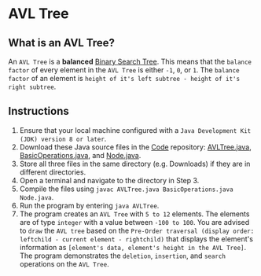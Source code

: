 # AVL Tree

## What is an AVL Tree?
An `AVL Tree` is a **balanced** [Binary Search Tree](https://github.com/shumarb/learning/tree/main/data-structures/tree/binary-search-tree).
This means that the `balance factor` of every element in the `AVL Tree` is either `-1`, `0`, or `1`. The `balance factor` of an element is `height of it's left subtree - height of it's right subtree`.

## Instructions
1. Ensure that your local machine configured with a `Java Development Kit (JDK) version 8 or later`.
2. Download these Java source files in the [Code](https://github.com/shumarb/code/tree/main) repository: [AVLTree.java](https://github.com/shumarb/code/tree/main/data-structures/AVLTree.java), [BasicOperations.java](https://github.com/shumarb/code/tree/main/support/BasicOperations.java), and [Node.java](https://github.com/shumarb/code/tree/main/data-structures/Node.java).
3. Store all three files in the same directory (e.g. Downloads) if they are in different directories.
4. Open a terminal and navigate to the directory in Step 3.
5. Compile the files using `javac AVLTree.java BasicOperations.java Node.java`.
6. Run the program by entering `java AVLTree`.
7. The program creates an `AVL Tree` with `5 to 12` elements. The elements are of type `integer` with a value between `-100 to 100`. You are advised to `draw` the `AVL tree` based on the `Pre-Order traversal (display order: leftchild - current element - rightchild)` that displays the element's information as `[element's data, element's height in the AVL Tree]`. The program demonstrates the `deletion`, `insertion`, and `search` operations on the `AVL Tree`.
